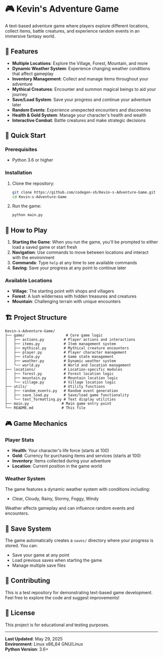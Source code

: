 # 🎮 Kevin's Adventure Game

A text-based adventure game where players explore different locations, collect items, battle creatures, and experience random events in an immersive fantasy world.

## 🌟 Features

- **Multiple Locations**: Explore the Village, Forest, Mountain, and more
- **Dynamic Weather System**: Experience changing weather conditions that affect gameplay
- **Inventory Management**: Collect and manage items throughout your adventure
- **Mythical Creatures**: Encounter and summon magical beings to aid your journey
- **Save/Load System**: Save your progress and continue your adventure later
- **Random Events**: Experience unexpected encounters and discoveries
- **Health & Gold System**: Manage your character's health and wealth
- **Interactive Combat**: Battle creatures and make strategic decisions

## 🚀 Quick Start

### Prerequisites
- Python 3.6 or higher

### Installation

1. Clone the repository:
   ```bash
   git clone https://github.com/codegen-sh/Kevin-s-Adventure-Game.git
   cd Kevin-s-Adventure-Game
   ```

2. Run the game:
   ```bash
   python main.py
   ```

## 🎯 How to Play

1. **Starting the Game**: When you run the game, you'll be prompted to either load a saved game or start fresh
2. **Navigation**: Use commands to move between locations and interact with the environment
3. **Commands**: Type `help` at any time to see available commands
4. **Saving**: Save your progress at any point to continue later

### Available Locations
- **Village**: The starting point with shops and villagers
- **Forest**: A lush wilderness with hidden treasures and creatures
- **Mountain**: Challenging terrain with unique encounters

## 🏗️ Project Structure

```
Kevin-s-Adventure-Game/
├── game/                   # Core game logic
│   ├── actions.py         # Player actions and interactions
│   ├── items.py           # Item management system
│   ├── mythical.py        # Mythical creature encounters
│   ├── player.py          # Player character management
│   ├── state.py           # Game state management
│   ├── weather.py         # Dynamic weather system
│   └── world.py           # World and location management
├── locations/             # Location-specific modules
│   ├── forest.py          # Forest location logic
│   ├── mountain.py        # Mountain location logic
│   └── village.py         # Village location logic
├── utils/                 # Utility functions
│   ├── random_events.py   # Random event generation
│   ├── save_load.py       # Save/load game functionality
│   └── text_formatting.py # Text display utilities
├── main.py               # Main game entry point
└── README.md             # This file
```

## 🎮 Game Mechanics

### Player Stats
- **Health**: Your character's life force (starts at 100)
- **Gold**: Currency for purchasing items and services (starts at 100)
- **Inventory**: Items collected during your adventure
- **Location**: Current position in the game world

### Weather System
The game features a dynamic weather system with conditions including:
- Clear, Cloudy, Rainy, Stormy, Foggy, Windy

Weather affects gameplay and can influence random events and encounters.

## 💾 Save System

The game automatically creates a `saves/` directory where your progress is stored. You can:
- Save your game at any point
- Load previous saves when starting the game
- Manage multiple save files

## 🤝 Contributing

This is a test repository for demonstrating text-based game development. Feel free to explore the code and suggest improvements!

## 📝 License

This project is for educational and testing purposes.

---

**Last Updated**: May 29, 2025  
**Environment**: Linux x86_64 GNU/Linux  
**Python Version**: 3.6+


